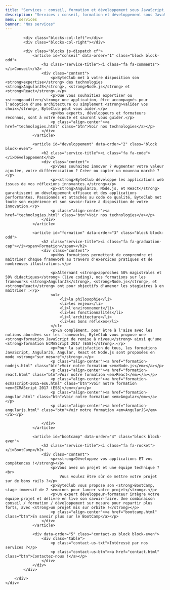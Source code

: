 ```yaml
---
title: "Services : conseil, formation et développement sous JavaScript, AngularJS, Node.js, React"
description: "Services : conseil, formation et développement sous JavaScript, AngularJS, Node.js, React"
menu: services
banner: "Nos services"
---
```

<section class="section section-alt">
	<div class="wrap cf">
		<div class="inner half-cols">

			<div class="blocks-col-left"></div>
			<div class="blocks-col-right"></div>

			<div class="blocks js-dispatch cf">
				<article id="conseil" data-order="1" class="block block-odd">
					<h2 class="service-title"><i class="fa fa-comments"></i>Conseil</h2>
					<div class="content">
						<p>ByteClub met à votre disposition son <strong>expertise</strong> des technologies <strong>AngularJS</strong>, <strong>Node.js</strong> et <strong>React</strong>.</p>
						<p>Que vous souhaitiez expertiser ou <strong>auditer</strong> une application, être accompagnés pour l'adoption d'une architecture ou simplement <strong>valider vos choix</strong>, ByteClub peut vous aider.</p>
						<p>Nos experts, développeurs et formateurs reconnus, sont à votre écoute et sauront vous guider.</p>
						<p class="align-center"><a href="technologies.html" class="btn">Voir nos technologies</a></p>
					</div>
				</article>

				<article id="developpement" data-order="2" class="block block-even">
					<h2 class="service-title"><i class="fa fa-code"></i>Développement</h2>
					<div class="content">
						<p>Vous souhaitez innover ? Augmenter votre valeur ajoutée, votre différenciation ? Créer ou capter un nouveau marché ?</p>
						<p><strong>ByteClub développe les applications web issues de vos réflexions innovantes.</strong></p>
						<p><strong>AngularJS, Node.js, et React</strong> garantissent un développement efficace et des applications performantes. Passionnés et attachés au code de qualité, ByteClub met toute son expérience et son savoir-faire à disposition de votre innovation.</p>
						<p class="align-center"><a href="technologies.html" class="btn">Voir nos technologies</a></p>
					</div>
				</article>

				<article id="formation" data-order="3" class="block block-odd">
					<h2 class="service-title"><i class="fa fa-graduation-cap"></i><span>Formation</span></h2>
					<div class="content">
						<p>Nos formations permettent de comprendre et maîtriser chaque framework au travers d'exercices pratiques et de nombreuses illustrations.</p>

						<p>Alternant <strong>approches 50% magistrales et 50% didactiques</strong> (live coding), nos formations sur les frameworks <strong>AngularJS</strong>, <strong>Node.js</strong>, et <strong>React</strong> ont pour objectifs d'amener les stagiaires à en maîtriser :</p>
						<ul>
							<li>la philosophie</li>
							<li>les enjeux</li>
							<li>l'environnement</li>
							<li>les fonctionnalités</li>
							<li>l'architecture</li>
							<li>les bons réflexes</li>
						</ul>
						<p>En complément, pour être à l'aise avec les notions abordées sur les frameworks, ByteClub vous propose une <strong>formation JavaScript de remise à niveau</strong> ainsi qu'une <strong>formation ECMAScript 2017 (ES8)</strong>.</p>
						<p>Pour la satisfaction de tous, les formations JavaScript, AngularJS, Angular, React et Node.js sont proposées en mode <strong>"sur mesure"</strong>.</p>
						<p class="align-center"><a href="formation-nodejs.html" class="btn">Voir notre formation <em>Node.js</em></a></p>
						<p class="align-center"><a href="formation-react.html" class="btn">Voir notre formation <em>React</em></a></p>
						<p class="align-center"><a href="formation-ecmascript-2015-es6.html" class="btn">Voir notre formation <em>ECMAScript 2017 (ES8)</em></a></p>
						<p class="align-center"><a href="formation-angular.html" class="btn">Voir notre formation <em>Angular</em></a></p>
						<p class="align-center"><a href="formation-angularjs.html" class="btn">Voir notre formation <em>AngularJS</em></a></p>

					</div>
				</article>

				<article id="bootcamp" data-order="4" class="block block-even">
					<h2 class="service-title"><i class="fa fa-rocket"></i>BootCamp</h2>
					<div class="content">
						<p><strong>Développez vos applications ET vos compétences !</strong></p>
						<p>Vous avez un projet et une équipe technique ?<br>
							Vous voulez être sûr de mettre votre projet sur de bons rails ?</p>
						<p>ByteClub vous propose son <strong>BootCamp, stage immersif de 2 semaines pour lancer votre projet</strong>.</p>
						<p>Un expert développeur-formateur intègre votre équipe projet et délivre en live son savoir-faire. Une combinaison conseil / formation / développement sur mesure pour repartir plus forts, avec <strong>un projet mis sur orbite !</strong></p>
						<p class="align-center"><a href="bootcamp.html" class="btn">En savoir plus sur le BootCamp</a></p>
					</div>
				</article>

				<div data-order="5" class="contact-us block block-even">
					<div class="table">
						<p class="contact-us-txt">Intéressé par nos services ?</p>
						<p class="contact-us-btn"><a href="contact.html" class="btn">Contactez-nous !</a></p>
					</div>
				</div>
			</div>

		</div>
	</div>
</section>
